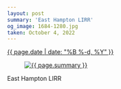 ```yaml
---
layout: post
summary: 'East Hampton LIRR'
og_image: 1684-1280.jpg
taken: October 4, 2022
---
```


<div class="post">
 <time>
  <a href="/1684">
   {{ page.date | date: "%B %-d, %Y" }}
  </a>
 </time>
 <a href="/1684">
  <figure data-taken="10/4/2022">
   <img alt="{{ page.summary }}" sizes="(min-width: 700px) 50vw, calc(100vw - 2rem)" src="{{ site.assets_url }}/1684-640.jpg" srcset="{{ site.assets_url }}/1684-320.jpg 320w, {{ site.assets_url }}/1684-640.jpg 640w, {{ site.assets_url }}/1684-960.jpg 960w, {{ site.assets_url }}/1684-1280.jpg 1280w"/>
  </figure>
 </a>
 <span>
  East Hampton LIRR
 </span>
</div>
